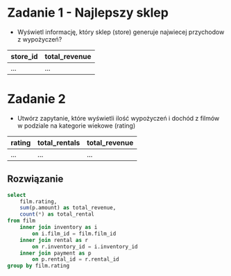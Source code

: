 # Zadanie 1 - Najlepszy sklep

- Wyświetl informację, który sklep (store) generuje najwiecej przychodow z wypożyczeń?


| store_id | total_revenue | 
| ---------- | --------- | 
| ... | ... | 

# Zadanie 2

- Utwórz zapytanie, które wyświetli ilość wypożyczeń i dochód z filmów w podziale na kategorie wiekowe (rating)


| rating | total_rentals | total_revenue | 
| ---------- | --------- | --------- |
| ...        | ...       | ... |

## Rozwiązanie
```sql
select
	film.rating,
	sum(p.amount) as total_revenue,
	count(*) as total_rental
from film
	inner join inventory as i
		on i.film_id = film.film_id
	inner join rental as r
		on r.inventory_id = i.inventory_id
	inner join payment as p
		on p.rental_id = r.rental_id
group by film.rating
```
